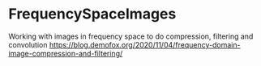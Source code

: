 # FrequencySpaceImages
Working with images in frequency space to do compression, filtering and convolution
https://blog.demofox.org/2020/11/04/frequency-domain-image-compression-and-filtering/
